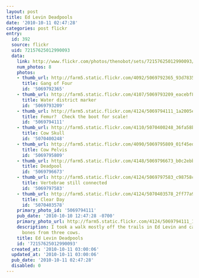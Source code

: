 ```yaml
---
layout: post
title: Ed Levin Deadpools
date: '2010-10-11 02:47:28'
categories: post flickr
entry:
  id: 392
  source: flickr
  uid: 72157625012990093
  data:
    link: http://www.flickr.com/photos/thenobot/sets/72157625012990093/
    num_photos: 8
    photos:
    - thumb_url: http://farm5.static.flickr.com/4092/5069792365_93d7835748_s.jpg
      title: Gang of Four
      id: '5069792365'
    - thumb_url: http://farm5.static.flickr.com/4107/5069793209_eacebf8b12_s.jpg
      title: Water district marker
      id: '5069793209'
    - thumb_url: http://farm5.static.flickr.com/4124/5069794111_1a2005e599_s.jpg
      title: Femur?  Check the boot for scale!
      id: '5069794111'
    - thumb_url: http://farm5.static.flickr.com/4110/5070400248_36fa58bab7_s.jpg
      title: Cow Skull
      id: '5070400248'
    - thumb_url: http://farm5.static.flickr.com/4090/5069795809_01f45ed264_s.jpg
      title: Cow Pelvis
      id: '5069795809'
    - thumb_url: http://farm5.static.flickr.com/4148/5069796673_b0c2ebb5b7_s.jpg
      title: Deadpool
      id: '5069796673'
    - thumb_url: http://farm5.static.flickr.com/4124/5069797583_c98758c857_s.jpg
      title: Vertebrae still connected
      id: '5069797583'
    - thumb_url: http://farm5.static.flickr.com/4124/5070403578_2ff77a9164_s.jpg
      title: Clear Day
      id: '5070403578'
    primary_photo_id: '5069794111'
    pub_date: '2010-10-10 12:47:28 -0700'
    primary_photo_url: http://farm5.static.flickr.com/4124/5069794111_1a2005e599_m.jpg
    description: I took a walk mostly off the trails in Ed Levin and came across the
      bones from three cows.
    title: Ed Levin Deadpools
    id: '72157625012990093'
  created_at: '2010-10-11 03:00:06'
  updated_at: '2010-10-11 03:00:06'
  pub_date: '2010-10-11 02:47:28'
  disabled: 0
---
```

